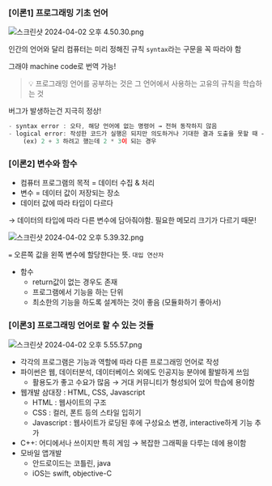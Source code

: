 ### [이론1] 프로그래밍 기초 언어

![스크린샷 2024-04-02 오후 4.50.30.png](https://prod-files-secure.s3.us-west-2.amazonaws.com/8c2f1236-d0db-4ddc-bef1-ca9b7c92dbd6/8af1754f-9fdf-4707-a04a-9e68e22ee822/%E1%84%89%E1%85%B3%E1%84%8F%E1%85%B3%E1%84%85%E1%85%B5%E1%86%AB%E1%84%89%E1%85%A3%E1%86%BA_2024-04-02_%E1%84%8B%E1%85%A9%E1%84%92%E1%85%AE_4.50.30.png)

인간의 언어와 달리 컴퓨터는 미리 정해진 규칙 `syntax`라는 구문을 꼭 따라야 함 

그래야 machine code로 번역 가능!

> 💡 프로그래밍 언어를 공부하는 것은 그 언어에서 사용하는 고유의 규칙을 학습하는 것
> 

버그가 발생하는건 지극히 정상!

```jsx
- syntax error : 오타, 해당 언어에 없는 명령어 → 전혀 동작하지 않음
- logical error: 작성한 코드가 실행은 되지만 의도하거나 기대한 결과 도출을 못할 때 → 동작은 하는데 원하는 결과가 안나옴
	(ex) 2 + 3 하려고 했는데 2 * 3이 되는 경우
```

### [이론2] 변수와 함수

- 컴퓨터 프로그램의 목적 = 데이터 수집 & 처리
- 변수 = 데이터 값이 저장되는 장소
- 데이터 값에 따라 타입이 다르다

→ 데이터의 타입에 따라 다른 변수에 담아줘야함. 필요한 메모리 크기가 다르기 때문!

![스크린샷 2024-04-02 오후 5.39.32.png](https://prod-files-secure.s3.us-west-2.amazonaws.com/8c2f1236-d0db-4ddc-bef1-ca9b7c92dbd6/1565b557-768d-472d-aa25-ade3e105f160/%E1%84%89%E1%85%B3%E1%84%8F%E1%85%B3%E1%84%85%E1%85%B5%E1%86%AB%E1%84%89%E1%85%A3%E1%86%BA_2024-04-02_%E1%84%8B%E1%85%A9%E1%84%92%E1%85%AE_5.39.32.png)

`=` 오른쪽 값을 왼쪽 변수에 할당한다는 뜻. `대입 연산자`

- 함수
    - return값이 없는 경우도 존재
    - 프로그램에서 기능을 하는 단위
    - 최소한의 기능을 하도록 설계하는 것이 좋음 (모듈화하기 좋아서)

### [이론3] 프로그래밍 언어로 할 수 있는 것들

![스크린샷 2024-04-02 오후 5.55.57.png](https://prod-files-secure.s3.us-west-2.amazonaws.com/8c2f1236-d0db-4ddc-bef1-ca9b7c92dbd6/a8ee9c08-df27-4756-a2ca-fedabdf5e650/%E1%84%89%E1%85%B3%E1%84%8F%E1%85%B3%E1%84%85%E1%85%B5%E1%86%AB%E1%84%89%E1%85%A3%E1%86%BA_2024-04-02_%E1%84%8B%E1%85%A9%E1%84%92%E1%85%AE_5.55.57.png)

- 각각의 프로그램은 기능과 역할에 따라 다른 프로그래밍 언어로 작성
- 파이썬은 웹, 데이터분석, 데이터베이스 외에도 인공지능 분야에 활발하게 쓰임
    - 활용도가 좋고 수요가 많음 → 거대 커뮤니티가 형성되어 있어 학습에 용이함
- 웹개발 삼대장 : HTML, CSS, Javascript
    - HTML : 웹사이트의 구조
    - CSS : 컬러, 폰트 등의 스타일 입히기
    - Javascript : 웹사이트가 로딩된 후에 구성요소 변경, interactive하게 기능 추가
- C++: 어디에서나 쓰이지만 특히 게임 → 복잡한 그래픽을 다루는 데에 용이함
- 모바일 앱개발
    - 안드로이드는 코틀린, java
    - iOS는 swift, objective-C